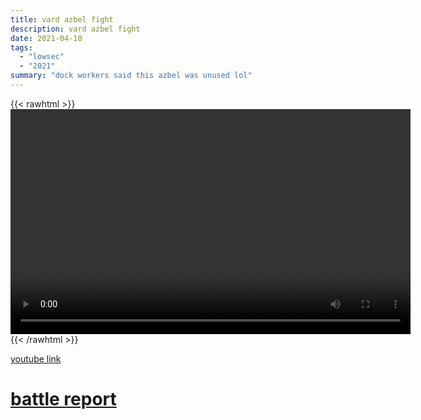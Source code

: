 ```yaml
---
title: vard azbel fight
description: vard azbel fight
date: 2021-04-18
tags:
  - "lowsec"
  - "2021"
summary: "dock workers said this azbel was unused lol"
---
```


{{< rawhtml >}}<video width="640" height="360" controls>
<source src="https://crowdfile.net/snuffed/vard-azbel.mp4" type="video/mp4">
Your browser does not support the video tag.</video>{{< /rawhtml >}}

[youtube link](https://www.youtube.com/watch?v=oW89F9CzRnQ)

# [battle report](https://br.evetools.org/related/30002538/202104180100)
